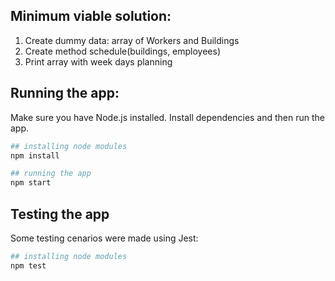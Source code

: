 
## Minimum viable solution:

1. Create dummy data: array of Workers and Buildings
2. Create method schedule(buildings, employees)
3. Print array with week days planning

## Running the app:

Make sure you have Node.js installed. Install dependencies and then run the app.

```bash
## installing node modules
npm install

## running the app
npm start

```

## Testing the app

Some testing cenarios were made using Jest:

```bash
## installing node modules
npm test

```



